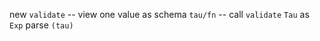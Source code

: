 new `validate` -- view one value as schema
`tau/fn` -- call `validate`
`Tau` as `Exp`
parse `(tau)`
